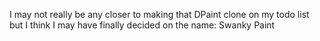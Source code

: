 I may not really be any closer to making that DPaint clone on my todo list but I think I may have finally decided on the name: Swanky Paint